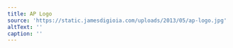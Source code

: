 ```yaml
---
title: AP Logo
source: 'https://static.jamesdigioia.com/uploads/2013/05/ap-logo.jpg'
altText: ''
caption: ''
---
```


